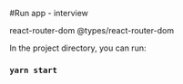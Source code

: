 #Run app - interview

react-router-dom
@types/react-router-dom

In the project directory, you can run:

### `yarn start`
